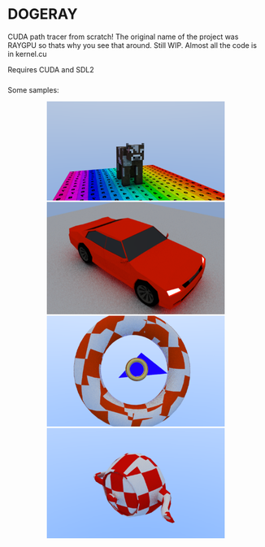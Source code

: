 # DOGERAY
CUDA path tracer from scratch!
The original name of the project was RAYGPU so thats why you see that around.
Still WIP.
Almost all the code is in kernel.cu

Requires CUDA and SDL2

###
Some samples:
<p align="center">
  <img src="images/cow.PNG" width="350" title="Cow Test">
   <img src="images/car.PNG" width="350" title="car Test">
   <img src="images/torus.PNG" width="350" title="torus Test">
   <img src="images/teapot.PNG" width="350" title="teapot Test">
  
</p>
